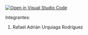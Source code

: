 [![Open in Visual Studio Code](https://classroom.github.com/assets/open-in-vscode-f059dc9a6f8d3a56e377f745f24479a46679e63a5d9fe6f495e02850cd0d8118.svg)](https://classroom.github.com/online_ide?assignment_repo_id=7075634&assignment_repo_type=AssignmentRepo)

Integrantes:
1. Rafael Adrián Urquiaga Rodríguez